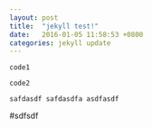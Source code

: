 ```yaml
---
layout: post
title:  "jekyll test!"
date:   2016-01-05 11:58:53 +0800
categories: jekyll update
---
```



`code1`

`code2`

`
safdasdf
safdasdfa
asdfasdf
`

#sdfsdf